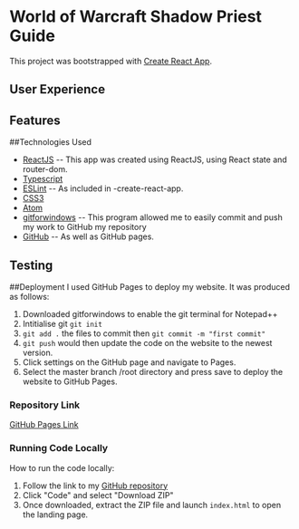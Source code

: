# World of Warcraft Shadow Priest Guide

This project was bootstrapped with [Create React App](https://github.com/facebook/create-react-app).

## User Experience

## Features

##Technologies Used
- [ReactJS](https://reactjs.org/)
-- This app was created using ReactJS, using React state and router-dom.
- [Typescript](https://www.typescriptlang.org/)
- [ESLint](https://eslint.org/)
-- As included in -create-react-app.
- [CSS3](https://developer.mozilla.org/en-US/docs/Web/CSS)
- [Atom](https://atom.io/)
- [gitforwindows](https://gitforwindows.org/)
-- This program allowed me to easily commit and push my work to GitHub my repository
- [GitHub](https://github.com/)
-- As well as GitHub pages.

## Testing

##Deployment
I used GitHub Pages to deploy my website. It was produced as follows:
1. Downloaded gitforwindows to enable the git terminal for Notepad++
2. Intitialise git `git init`
3. `git add .` the files to commit then `git commit -m "first commit"`
4. `git push` would then update the code on the website to the newest version.
5. Click settings on the GitHub page and navigate to Pages.
6. Select the master branch /root directory and press save to deploy the website to GitHub Pages.

### Repository Link
[GitHub Pages Link](https://rohtett.github.io/cata-shadow/)
### Running Code Locally
How to run the code locally:
1. Follow the link to my [GitHub repository](https://github.com/rohtett/cata-shadow/)
2. Click "Code" and select "Download ZIP"
3. Once downloaded, extract the ZIP file and launch `index.html` to open the landing page.
